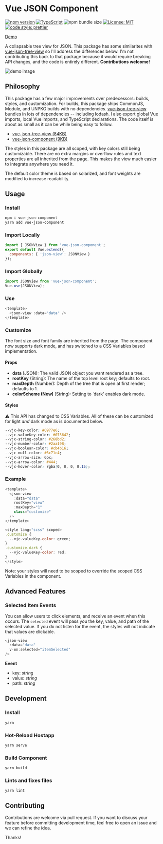 # Vue JSON Component

[![npm version](https://badge.fury.io/js/vue-json-component.svg)](https://badge.fury.io/js/vue-json-component) [![TypeScript](https://badges.frapsoft.com/typescript/code/typescript.svg?v=101)](https://github.com/ellerbrock/typescript-badges/) ![npm bundle size](https://img.shields.io/bundlephobia/min/vue-json-component.svg) [![License: MIT](https://img.shields.io/badge/License-MIT-yellow.svg)](https://opensource.org/licenses/MIT) [![code style: prettier](https://img.shields.io/badge/code_style-prettier-ff69b4.svg)](https://github.com/prettier/prettier)

[Demo](http://tylerkrupicka.com/vue-json-component/)

A collapsable tree view for JSON. This package has some similarites with [vue-json-tree-view](https://github.com/michaelfitzhavey/vue-json-tree-view) so I'll address the differences below. I'm not contributing this back to that package because it would require breaking API changes, and the code is entirely different. **Contributions welcome!**

![demo image](https://user-images.githubusercontent.com/5761061/55198958-7fa16400-518e-11e9-8448-7cd028007920.png)

## Philosophy

This package has a few major improvements over predecessors: builds, styles, and customization. For builds, this package ships CommonJS, Module, and UNPKG builds with no dependencies. [vue-json-tree-view](https://github.com/michaelfitzhavey/vue-json-tree-view) bundles in lots of dependencies -- including lodash. I also export global Vue imports, local Vue imports, and TypeScript declarations. The code itself is about as small as it can be while being easy to follow.

- [vue-json-tree-view (84KB)](https://bundlephobia.com/result?p=vue-json-tree-view@2.1.4)
- [vue-json-component (9KB)](https://bundlephobia.com/result?p=vue-json-component@0.3.0)

The styles in this package are all scoped, with key colors still being customizable. There are no extra margins or overflow rules and text properties are all inherited from the page. This makes the view much easier to integrate anywhere you need it.

The default color theme is based on solarized, and font weights are modified to increase readability.

## Usage

### Install

```bash
npm i vue-json-component
yarn add vue-json-component
```

### Import Locally

```js
import { JSONView } from 'vue-json-component';
export default Vue.extend({
  components: { 'json-view': JSONView }
});
```

### Import Globally

```js
import JSONView from 'vue-json-component';
Vue.use(JSONView);
```

### Use

```js
<template>
  <json-view :data="data" />
</template>

```

### Customize

The font size and font family are inherited from the page. The component now supports dark mode, and has switched to a CSS Variables based implementation.

#### Props

- **data** (JSON): The valid JSON object you want rendered as a tree.
- **rootKey** (String): The name of the top level root key; defaults to root.
- **maxDepth** (Number): Depth of the tree that is open at first render; defaults to 1.
- **colorScheme (New)** (String): Setting to 'dark' enables dark mode.

#### Styles

⚠️ This API has changed to CSS Variables. All of these can be customized for light _and_ dark mode as is documented below.

```css
--vjc-key-color: #0977e6;
--vjc-valueKey-color: #073642;
--vjc-string-color: #268bd2;
--vjc-number-color: #2aa198;
--vjc-boolean-color: #cb4b16;
--vjc-null-color: #6c71c4;
--vjc-arrow-size: 6px;
--vjc-arrow-color: #444;
--vjc-hover-color: rgba(0, 0, 0, 0.15);
```

### Example

```js
<template>
  <json-view
    :data="data"
    rootKey="view"
    :maxDepth="1"
    class="customize"
  />
</template>

<style lang="scss" scoped>
.customize {
  --vjc-valueKey-color: green;
}
.customize.dark {
  --vjc-valueKey-color: red;
}
</style>
```

Note: your styles will need to be scoped to override the scoped CSS Variables in the component.

## Advanced Features

### Selected Item Events

You can allow users to click elements, and receive an event when this occurs. The `selected` event will pass you the key, value, and path of the selected value. If you do not listen for the event, the styles will not indicate that values are clickable.

```js
<json-view
  :data="data"
  v-on:selected="itemSelected"
/>
```

**Event**

- key: _string_
- value: _string_
- path: _string_

## Development

### Install

```bash
yarn
```

### Hot-Reload Hostapp

```bash
yarn serve
```

### Build Component

```bash
yarn build
```

### Lints and fixes files

```bash
yarn lint
```

## Contributing

Contributions are welcome via pull request. If you want to discuss your feature before committing development time, feel free to open an issue and we can refine the idea.

Thanks!

